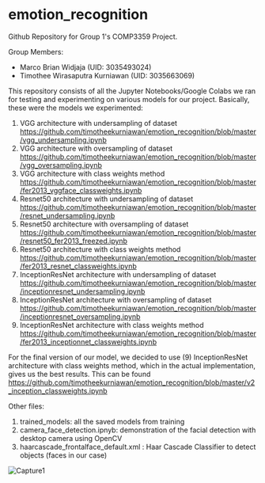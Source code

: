 # emotion_recognition

Github Repository for Group 1's COMP3359 Project.

Group Members:
- Marco Brian Widjaja (UID: 3035493024)
- Timothee Wirasaputra Kurniawan (UID: 3035663069)

This repository consists of all the Jupyter Notebooks/Google Colabs we ran for testing and experimenting on various models for our project. Basically, these were the models we experimented:

1. VGG architecture with undersampling of dataset
https://github.com/timotheekurniawan/emotion_recognition/blob/master/vgg_undersampling.ipynb
2. VGG architecture with oversampling of dataset
https://github.com/timotheekurniawan/emotion_recognition/blob/master/vgg_oversampling.ipynb
3. VGG architecture with class weights method
https://github.com/timotheekurniawan/emotion_recognition/blob/master/fer2013_vggface_classweights.ipynb
4. Resnet50 architecture with undersampling of dataset
https://github.com/timotheekurniawan/emotion_recognition/blob/master/resnet_undersampling.ipynb
5. Resnet50 architecture with oversampling of dataset
https://github.com/timotheekurniawan/emotion_recognition/blob/master/resnet50_fer2013_freezed.ipynb
6. Resnet50 architecture with class weights method
https://github.com/timotheekurniawan/emotion_recognition/blob/master/fer2013_resnet_classweights.ipynb
7. InceptionResNet architecture with undersampling of dataset
https://github.com/timotheekurniawan/emotion_recognition/blob/master/inceptionresnet_undersampling.ipynb
8. InceptionResNet architecture with oversampling of dataset
https://github.com/timotheekurniawan/emotion_recognition/blob/master/inceptionresnet_oversampling.ipynb
9. InceptionResNet architecture with class weights method
https://github.com/timotheekurniawan/emotion_recognition/blob/master/fer2013_inceptionnet_classweights.ipynb

For the final version of our model, we decided to use (9) InceptionResNet architecture with class weights method, which in the actual implementation, gives us the best results.
This can be found https://github.com/timotheekurniawan/emotion_recognition/blob/master/v2_inception_classweights.ipynb

Other files:
1. trained_models: all the saved models from training
2. camera_face_detection.ipnyb: demonstration of the facial detection with desktop camera using OpenCV
3. haarcascade_frontalface_default.xml : Haar Cascade Classifier to detect objects (faces in our case)

![Capture1](https://user-images.githubusercontent.com/61657963/115520010-4cbdf180-a2bc-11eb-8966-2e02d4d30c42.JPG)

